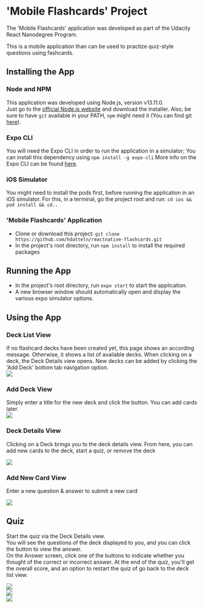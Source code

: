 # 'Mobile Flashcards' Project

The 'Mobile Flashcards' application was developed as part of the Udacity React Nanodegree Program.

This is a mobile application than can be used to practize quiz-style questions using fashcards.


## Installing the App
### Node and NPM
This application was developed using Node.js, version v13.11.0.  
Just go to the [official Node.js website](https://nodejs.org/) and download the installer.
Also, be sure to have `git` available in your PATH, `npm` might need it (You can find git [here](https://git-scm.com/)).

### Expo CLI
You will need the Expo CLI in order to run the application in a simulator;
You can install this dependency using `npm install -g expo-cli`
More info on the Expo CLI can be found [here](https://docs.expo.io/versions/latest/workflow/expo-cli/).

### iOS Simulator
You might need to install the pods first, before running the application in an iOS simulator.
For this, in a terminal, go the project root and run:
`cd ios && pod install && cd..`

### 'Mobile Flashcards' Application
* Clone or download this project: `git clone https://github.com/hdatteln/reactnative-flashcards.git` 
* In the project's root directory, run `npm install` to install the required packages


## Running the App
* In the project's root directory, run `expo start` to start the application.
* A new browser window should automatically open and display the various expo simulator options.



## Using the App
### Deck List View
If no flashcard decks have been created yet, this page shows an according message. 
Otherwise, it shows a list of available decks. When clicking on a deck, the Deck Details view opens.
New decks can be added by clicking the 'Add Deck' bottom tab navigation option.  
![](images/fcapp_decklist.png)  

### Add Deck View
Simply enter a title for the new deck and click the button. You can add cards later.    
![](images/fcapp_adddeck.png)  

### Deck Details View
Clicking on a Deck brings you to the deck details view.
From here, you can add new cards to the deck, start a quiz, or remove the deck

![](images/fcapp_deckdetails.png)  

### Add New Card View
Enter a new question & answer to submit a new card

![](images/fcapp_addcard.png)  

## Quiz
Start the quiz via the Deck Details view.  
You will see the questions of the deck displayed to you, and you can click the button to view the answer.  
On the Answer screen, click one of the buttons to indicate whether you thought of the correct or incorrect answer.
At the end of the quiz, you'll get the overall score, and an option to restart the quiz of go back to the deck list view.

![](images/fcapp_quiz1.png)  
![](images/fcapp_quiz2.png)  
![](images/fcapp_quiz3.png)  

